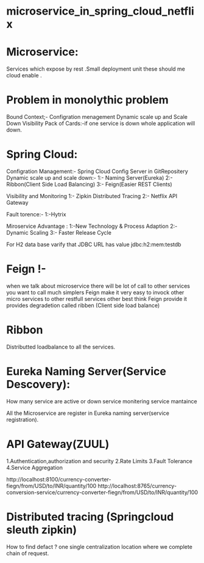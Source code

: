 # microservice_in_spring_cloud_netflix


Microservice:
=========================================================
Services which expose by rest .Small deployment unit these should me cloud enable .

Problem in monolythic problem 
=========================================================
Bound Context;-
Configration menagement 
Dynamic scale up and Scale Down
Visibility 
Pack of Cards:-if one service is down whole application will down.

Spring Cloud:
========================================================
Configration Management:- Spring Cloud Config Server in GitRepositery
Dynamic scale up and scale down:- 
           1:- Naming Server(Eureka) 
		   2:- Ribbon(Client Side Load Balancing)
		   3:- Feign(Easier REST Clients)

Visibility and Monitoring
           1:- Zipkin Distributed Tracing
		   2:- Netflix API Gateway
		   
Fault torence:-
		   1:-Hytrix
		   
Miroservice Advantage :
 1:-New Technology & Process Adaption 
 2:-Dynamic Scaling
 3:- Faster Release Cycle
 

For H2 data base 
varify that JDBC URL has value 
jdbc:h2:mem:testdb

Feign !-
========================================================
when we talk about microservice there will be lot of call to other services  you want to call much simplers 
Feign make it very easy to invock other micro services to other restfull services
other best think Feign provide it provides degradetion called ribben (Client side load balance) 

Ribbon
============================================================
Distributted loadbalance to all the services.

Eureka Naming Server(Service Descovery):
============================================================
How many service are active or down 
service monitering 
service mantaince

All the Microservice are register in Eureka naming server(service registration).


API Gateway(ZUUL)
=====================================================================
1.Authentication,authorization and security
2.Rate Limits
3.Fault Tolerance
4.Service Aggregation

 http://localhost:8100/currency-converter-fiegn/from/USD/to/INR/quantity/100
 http://localhost:8765/currency-conversion-service/currency-converter-fiegn/from/USD/to/INR/quantity/100
 
 
 Distributed tracing (Springcloud sleuth zipkin)
 =====================================================================
 How to find defact ?
 one single centralization location where we  complete chain of request.
 






 


